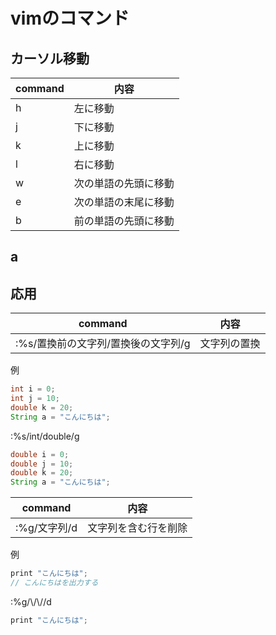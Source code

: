 # vimのコマンド

## カーソル移動
|command|内容|
|-------|----|
|h|左に移動|
|j|下に移動|
|k|上に移動|
|l|右に移動|
|w|次の単語の先頭に移動|
|e|次の単語の末尾に移動|
|b|前の単語の先頭に移動|

## a

## 応用
|command|内容|
|-------|----|
|:%s/置換前の文字列/置換後の文字列/g|文字列の置換|\
例
``` java
int i = 0;
int j = 10;
double k = 20;
String a = "こんにちは";
```
:%s/int/double/g
```java
double i = 0;
double j = 10;
double k = 20;
String a = "こんにちは";
```
|command|内容|
|-------|----|
|:%g/文字列/d|文字列を含む行を削除|\
例
```java
print "こんにちは";
// こんにちはを出力する
```
:%g/\\\/\\\//d
```java
print "こんにちは";
```